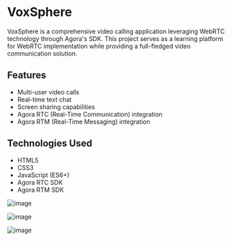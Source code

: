 # VoxSphere

VoxSphere is a comprehensive video calling application leveraging WebRTC technology through Agora's SDK. This project serves as a learning platform for WebRTC implementation while providing a full-fledged video communication solution.

## Features

- Multi-user video calls
- Real-time text chat
- Screen sharing capabilities
- Agora RTC (Real-Time Communication) integration
- Agora RTM (Real-Time Messaging) integration

## Technologies Used

- HTML5
- CSS3
- JavaScript (ES6+)
- Agora RTC SDK
- Agora RTM SDK

![image](https://github.com/user-attachments/assets/68d5974f-938e-40e3-a9a2-91b93488e621)

![image](https://github.com/user-attachments/assets/f8d8dfc2-5545-42fd-8f1f-a0d6bba9394f)

![image](https://github.com/user-attachments/assets/7b26cfb7-130c-482d-9a6e-202a25ecc92f)

